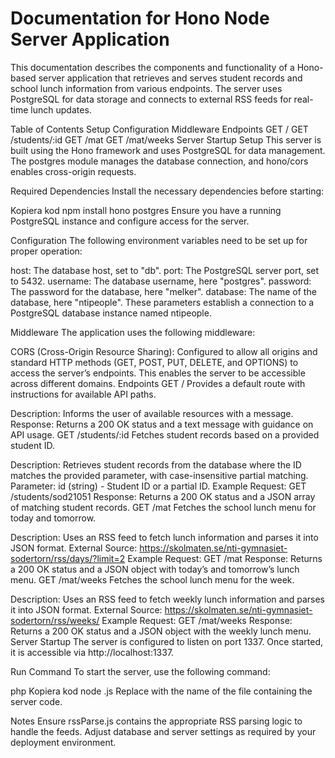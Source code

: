 # Documentation for Hono Node Server Application

This documentation describes the components and functionality of a Hono-based server application that retrieves and serves student records and school lunch information from various endpoints. The server uses PostgreSQL for data storage and connects to external RSS feeds for real-time lunch updates.

Table of Contents
Setup
Configuration
Middleware
Endpoints
GET /
GET /students/:id
GET /mat
GET /mat/weeks
Server Startup
Setup
This server is built using the Hono framework and uses PostgreSQL for data management. The postgres module manages the database connection, and hono/cors enables cross-origin requests.

Required Dependencies
Install the necessary dependencies before starting:

Kopiera kod
npm install hono postgres
Ensure you have a running PostgreSQL instance and configure access for the server.

Configuration
The following environment variables need to be set up for proper operation:

host: The database host, set to "db".
port: The PostgreSQL server port, set to 5432.
username: The database username, here "postgres".
password: The password for the database, here "melker".
database: The name of the database, here "ntipeople".
These parameters establish a connection to a PostgreSQL database instance named ntipeople.

Middleware
The application uses the following middleware:

CORS (Cross-Origin Resource Sharing): Configured to allow all origins and standard HTTP methods (GET, POST, PUT, DELETE, and OPTIONS) to access the server’s endpoints. This enables the server to be accessible across different domains.
Endpoints
GET /
Provides a default route with instructions for available API paths.

Description: Informs the user of available resources with a message.
Response: Returns a 200 OK status and a text message with guidance on API usage.
GET /students/:id
Fetches student records based on a provided student ID.

Description: Retrieves student records from the database where the ID matches the provided parameter, with case-insensitive partial matching.
Parameter: id (string) - Student ID or a partial ID.
Example Request: GET /students/sod21051
Response: Returns a 200 OK status and a JSON array of matching student records.
GET /mat
Fetches the school lunch menu for today and tomorrow.

Description: Uses an RSS feed to fetch lunch information and parses it into JSON format.
External Source: https://skolmaten.se/nti-gymnasiet-sodertorn/rss/days/?limit=2
Example Request: GET /mat
Response: Returns a 200 OK status and a JSON object with today’s and tomorrow’s lunch menu.
GET /mat/weeks
Fetches the school lunch menu for the week.

Description: Uses an RSS feed to fetch weekly lunch information and parses it into JSON format.
External Source: https://skolmaten.se/nti-gymnasiet-sodertorn/rss/weeks/
Example Request: GET /mat/weeks
Response: Returns a 200 OK status and a JSON object with the weekly lunch menu.
Server Startup
The server is configured to listen on port 1337. Once started, it is accessible via http://localhost:1337.

Run Command
To start the server, use the following command:

php
Kopiera kod
node <filename>.js
Replace <filename> with the name of the file containing the server code.

Notes
Ensure rssParse.js contains the appropriate RSS parsing logic to handle the feeds.
Adjust database and server settings as required by your deployment environment.
